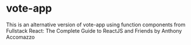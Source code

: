 # vote-app
This is an alternative version of vote-app using function components from Fullstack React: The Complete Guide to ReactJS and Friends by Anthony Accomazzo
